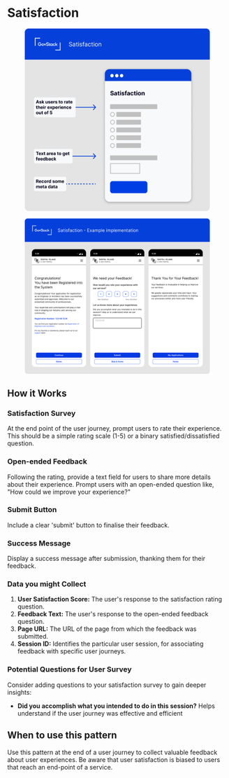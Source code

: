 # Satisfaction

<div data-full-width="false">

<figure><img src="../../.gitbook/assets/Satisfaction.png" alt=""><figcaption></figcaption></figure>

</div>

<figure><img src="../../.gitbook/assets/Satisfaction - Example implementation.png" alt=""><figcaption></figcaption></figure>

## **How it Works**

### **Satisfaction Survey**

At the end point of the user journey, prompt users to rate their experience. This should be a simple rating scale (1-5) or a binary satisfied/dissatisfied question.

### **Open-ended Feedback**

Following the rating, provide a text field for users to share more details about their experience. Prompt users with an open-ended question like, "How could we improve your experience?"

### **Submit Button**

Include a clear 'submit' button to finalise their feedback.

### **Success Message**

Display a success message after submission, thanking them for their feedback.

### **Data you might Collect**

1. **User Satisfaction Score:** The user's response to the satisfaction rating question.
2. **Feedback Text:** The user's response to the open-ended feedback question.
3. **Page URL:** The URL of the page from which the feedback was submitted.
4. **Session ID:** Identifies the particular user session, for associating feedback with specific user journeys.

### **Potential Questions for User Survey**

Consider adding questions to your satisfaction survey to gain deeper insights:

* **Did you accomplish what you intended to do in this session?** Helps understand if the user journey was effective and efficient

## **When to use this pattern**

Use this pattern at the end of a user journey to collect valuable feedback about user experiences. Be aware that user satisfaction is biased to users that reach an end-point of a service.

##
